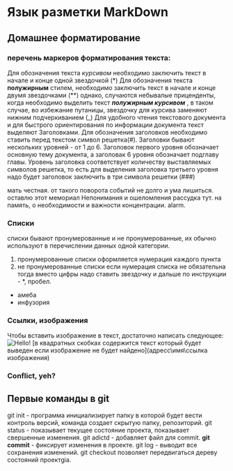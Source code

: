 # Язык разметки MarkDown
## Домашнее форматирование

### перечень маркеров форматирования текста: 
Для  обозначения текста *курсивом* необходимо заключить текст в начале и конце одной звездочкой (*)
Для обозначения текста **полужирным** стилем, необходимо заключить текст в начале и конце двумя звездочками (**) 
однако, случаются небывалые приценденты, когда необходимо выделить текст **_полужирным курсивом_** , в таком случае, во избежание путаницы, звездочку для курсива заменяют нижним подчеркиванием (_) 
Для удобного чтения текстового документа и для быстрого ориентирования по информации документа текст выделяют Заголовками. Для обозначения заголовков необходимо ставить перед текстом  символ решетка(#). Заголовки бывают нескольких уровней - от 1 до 6. Заголовок первого уровня обозначает основную тему документа, а заголовак 6 уровня обозначает подглаву главы. Уровень заголовка соответствует количеству выставляемых символов решетка, то есть для выделения заголовка третьего уровня надо будет заголовок заключить в три символа решетки (###)

мать честная. от такого поворота событий не долго и ума лишиться. оставлю этот мемориал Непонимания и ошеломления рассудка тут. на память, о необходимости и важности концентрации. alarm.

### Списки
 списки бывают пронумерованные и не пронумерованные, их обычно используют в перечислении данных одной категории. 
 1. пронумерованные списки
 оформляется нумерация каждого пункта
 2. не пронумерованные списки
 если нумерация списка не обязательна тогда вместо цифры надо ставить звездочку и дальше по инструкции - *, пробел.
 * амеба 
 * инфузория  

### Ссылки, изображения
Чтобы вставить изображение в текст,
достаточно написать следующее:
![Hello!](cat.jpg)
[в квадратных скобках содержится текст который будет выведен если изображение не будет найдено](адресс\имя\ссылка изображения)

### Conflict, yeh? 

## Первые команды в git

git init - программа инициализирует папку в которой будет вести контроль версий, команда создает скрытую папку, репозиторий.
git status - показывает текущее состояние проекта, показывает свершенные изменения.
git adictd - добавляет файл для commit.
**git commit**  - фиксирует изменения в проекте.
git log - выводит все сохранения изменений.
git checkout позволяет передвигаться дереву состояний проектgiа.

